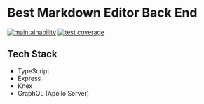 # Best Markdown Editor Back End

[![maintainability](https://api.codeclimate.com/v1/badges/75c6ac9f8eef8e31b37f/maintainability)](https://codeclimate.com/github/Best-Markdown-Editor/back-end/maintainability) [![test coverage](https://api.codeclimate.com/v1/badges/75c6ac9f8eef8e31b37f/test_coverage)](https://codeclimate.com/github/Best-Markdown-Editor/back-end/test_coverage)

## Tech Stack

- TypeScript
- Express
- Knex
- GraphQL (Apollo Server)

